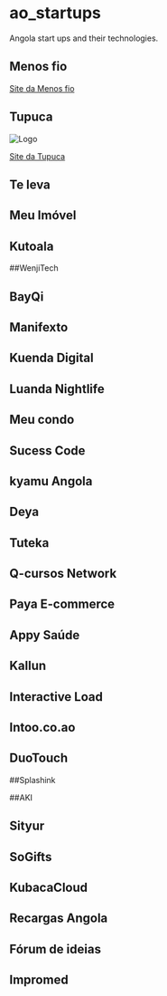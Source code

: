 # ao_startups

Angola start ups and their technologies.

## Menos fio

[Site da Menos fio]()

## Tupuca 

![Logo]()

[Site da Tupuca]()

## Te leva

## Meu Imóvel

## Kutoala

##WenjiTech

## BayQi

## Manifexto

## Kuenda Digital

## Luanda Nightlife

## Meu condo

## Sucess Code 

## kyamu Angola

## Deya 

## Tuteka

## Q-cursos Network

## Paya E-commerce

## Appy Saúde 

## Kallun 

## Interactive Load 

## Intoo.co.ao

## DuoTouch

##Splashink

##AKI

## Sityur

## SoGifts

## KubacaCloud

## Recargas Angola 

## Fórum de ideias 

## Impromed

